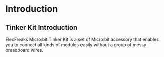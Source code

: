 # Introduction 

## Tinker Kit Introduction

ElecFreaks Micro:bit Tinker Kit is a set of Micro:bit accessory that enables you to connect all kinds of modules easily without a group of messy breadboard wires.